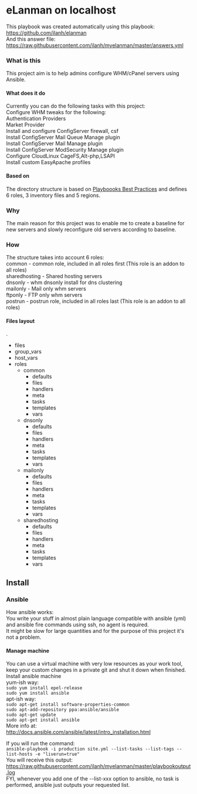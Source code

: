 # eLanman on localhost
This playbook was created automatically using this playbook:  
https://github.com/ilanh/elanman  
And this answer file:  
https://raw.githubusercontent.com/ilanh/myelanman/master/answers.yml  

### What is this
This project aim is to help admins configure WHM/cPanel servers using Ansible.

#### What does it do
Currently you can do the following tasks with this project:  
Configure WHM tweaks for the following:  
 Authentication Providers  
 Market Provider  
Install and configure ConfigServer firewall, csf  
Install ConfigServer Mail Queue Manage plugin  
Install ConfigServer Mail Manage plugin  
Install ConfigServer ModSecurity Manage plugin  
Configure CloudLinux CageFS,Alt-php,LSAPI  
Install custom EasyApache profiles  
  
#### Based on
The directory structure is based on [Playboooks Best Practices](http://docs.ansible.com/ansible/playbooks_best_practices.html) and defines 6 roles, 3 inventory files and 5 regions.


### Why
The main reason for this project was to enable me to create a baseline for new servers and slowly reconfigure old servers according to baseline.

### How
The structure takes into account 6 roles:  
  common - common role, included in all roles first (This role is an addon to all roles)  
  sharedhosting - Shared hosting servers   
  dnsonly - whm dnsonly install for dns clustering   
  mailonly - Mail only whm servers   
  ftponly - FTP only whm servers   
  postrun - postrun role, included in all roles last (This role is an addon to all roles)  

#### Files layout
.   
* files
* group_vars
* host_vars
* roles
    * common
        * defaults
        * files
        * handlers
        * meta
        * tasks
        * templates
        * vars
    * dnsonly
        * defaults
        * files
        * handlers
        * meta
        * tasks
        * templates
        * vars
    * mailonly
        * defaults
        * files
        * handlers
        * meta
        * tasks
        * templates
        * vars
    * sharedhosting
        * defaults
        * files
        * handlers
        * meta
        * tasks
        * templates
        * vars


## Install

### Ansible
How ansible works:  
You write your stuff in almost plain language compatible with ansible (yml) and ansible fire commands using ssh, no agent is required.  
It might be slow for large quantities and for the purpose of this project it's not a problem.  

#### Manage machine
You can use a virtual machine with very low resources as your work tool, keep your custom changes in a private git and shut it down when finished.  
Install ansible machine  
yum-ish way:  
`sudo yum install epel-release`  
`sudo yum install ansible`  
apt-ish way:  
`sudo apt-get install software-properties-common`  
`sudo apt-add-repository ppa:ansible/ansible`  
`sudo apt-get update`  
`sudo apt-get install ansible`  
More info at:  
http://docs.ansible.com/ansible/latest/intro_installation.html  


If you will run the command:  
`ansible-playbook -i production site.yml --list-tasks --list-tags --list-hosts -e "liverun=true"`  
You will receive this output:  
https://raw.githubusercontent.com/ilanh/myelanman/master/playbookoutput.log  
FYI, whenever you add one of the --list-xxx option to ansible, no task is performed, ansible just outputs your requested list.  
